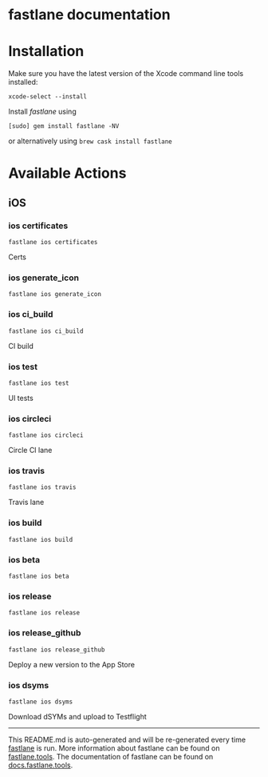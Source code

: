 fastlane documentation
================
# Installation

Make sure you have the latest version of the Xcode command line tools installed:

```
xcode-select --install
```

Install _fastlane_ using
```
[sudo] gem install fastlane -NV
```
or alternatively using `brew cask install fastlane`

# Available Actions
## iOS
### ios certificates
```
fastlane ios certificates
```
Certs
### ios generate_icon
```
fastlane ios generate_icon
```

### ios ci_build
```
fastlane ios ci_build
```
CI build
### ios test
```
fastlane ios test
```
UI tests
### ios circleci
```
fastlane ios circleci
```
Circle CI lane
### ios travis
```
fastlane ios travis
```
Travis lane
### ios build
```
fastlane ios build
```

### ios beta
```
fastlane ios beta
```

### ios release
```
fastlane ios release
```

### ios release_github
```
fastlane ios release_github
```
Deploy a new version to the App Store
### ios dsyms
```
fastlane ios dsyms
```
Download dSYMs and upload to Testflight

----

This README.md is auto-generated and will be re-generated every time [fastlane](https://fastlane.tools) is run.
More information about fastlane can be found on [fastlane.tools](https://fastlane.tools).
The documentation of fastlane can be found on [docs.fastlane.tools](https://docs.fastlane.tools).
